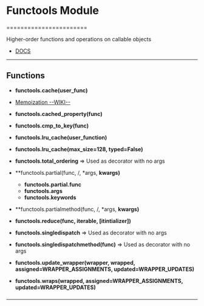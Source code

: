 # Functools Module
=======================

Higher-order functions and operations on callable objects

- [DOCS](https://docs.python.org/3/library/functools.html)
-----------------------------------------------------------------------------------------------------

## Functions 

* **functools.cache(user_func)**
- [Memoization --WIKI--](https://en.wikipedia.org/wiki/Memoization)

* **functools.cached_property(func)**

* **functools.cmp_to_key(func)**

* **functools.lru_cache(user_function)**

* **functools.lru_cache(max_size=128, typed=False)**

* **functools.total_ordering** => Used as decorator with no args

* **functools.partial(func, /, *args, **kwargs)**
    * **functools.partial.func**
    * **functools.args**
    * **functools.keywords**

* **functools.partialmethod(func, /, *args, **kwargs)**

* **functools.reduce(func, iterable, [itintializer])**

* **functools.singledispatch** => Used as decorator with no args

* **functools.singledispatchmethod(func)** => Used as decorator with no args

* **functools.update_wrapper(wrapper, wrapped, assigned=WRAPPER_ASSIGNMENTS, updated=WRAPPER_UPDATES)**

* **functools.wraps(wrapped, assigned=WRAPPER_ASSIGNMENTS, updated=WRAPPER_UPDATES)**



### 


-----------------------------------------------------------------------------------------------------